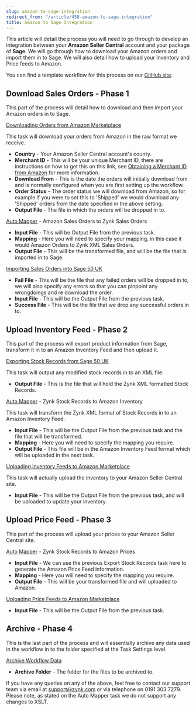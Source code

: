 ```yaml
---
slug: amazon-to-sage-integration
redirect_from: "/article/458-amazon-to-sage-integration"
title: Amazon to Sage Integration
---
```

This article will detail the process you will need to go through to develop an integration between your **Amazon Seller Central** account and your package of **Sage**. We will go through how to download your Amazon orders and import them in to Sage. We will also detail how to upload your Inventory and Price feeds to Amazon.

You can find a template workflow for this process on our [GitHub site](https://github.com/zynksoftware/samples/tree/master/Workflow%20Samples).

## Download Sales Orders - Phase 1
This part of the process will detail how to download and then import your Amazon orders in to Sage.

[Downloading Orders from Amazon Marketplace](downloading-orders-from-amazon-marketplace)

This task will download your orders from Amazon in the raw format we receive.

 * **Country** - Your Amazon Seller Central account's county.
 * **Merchant ID** - This will be your unique Merchant ID, there are instructions on how to get this on this link, see [Obtaining a Merchant ID from Amazon](obtaining-a-merchant-id-from-amazon) for more information.
 * **Download From** - This is the date the orders will initially download from and is normally configured when you are first setting up the workflow.
 * **Order Status** - The order status we will download from Amazon, so for example if you were to set this to 'Shipped' we would download any 'Shipped' orders from the date specified in the above setting.
 * **Output File** - The file in which the orders will be dropped in to.

[Auto Mapper](auto-mapper) - Amazon Sales Orders to Zynk Sales Orders

 * **Input File** - This will be Output File from the previous task.
 * **Mapping** - Here you will need to specify your mapping, in this case it would Amazon Orders to Zynk XML Sales Orders.
 * **Output File** - This will be the transformed file, and will be the file that is imported in to Sage.

[Importing Sales Orders into Sage 50 UK](importing-sales-orders-into-sage-50-uk)

 * **Fail File** - This will be the file that any failed orders will be dropped in to, we will also specify any errors so that you can pinpoint any wrongdoings and re download the order.
 * **Input File** - This will be the Output File from the previous task.
 * **Success File** - This will be the file that we drop any successful orders in to.

## Upload Inventory Feed - Phase 2
This part of the process will export product information from Sage, transform it in to an Amazon Inventory Feed and then upload it.

[Exporting Stock Records from Sage 50 UK](exporting-stock-records-from-sage-50-uk)

This task will output any modified stock records in to an XML file.
 
 * **Output File** - This is the file that will hold the Zynk XML formatted Stock Records.

[Auto Mapper](auto-mapper) - Zynk Stock Records to Amazon Inventory

This task will transform the Zynk XML format of Stock Records in to an Amazon Inventory Feed.

 * **Input File** - This will be the Output File from the previous task and the file that will be transformed.
 * **Mapping** - Here you will need to specify the mapping you require.
 * **Output File** - This file will be in the Amazon Inventory Feed format which will be uploaded in the next task.

[Uploading Inventory Feeds to Amazon Marketplace](uploading-inventory-feeds-to-amazon-marketplace)

This task will actually upload the inventory to your Amazon Seller Central site.

 * **Input File** - This will be the Output File from the previous task, and will be uploaded to update your inventory.

## Upload Price Feed - Phase 3
This part of the process will upload your prices to your Amazon Seller Central site.

[Auto Mapper](auto-mapper) - Zynk Stock Records to Amazon Prices

 * **Input File** - We can use the previous Export Stock Records task here to generate the Amazon Price Feed information.
 * **Mapping** - Here you will need to specify the mapping you require.
 * **Output File** - This will be your transformed file and will uploaded to Amazon.

[Uploading Price Feeds to Amazon Marketplace](uploading-price-feeds-to-amazon-marketplace)

 * **Input File** - This will be the Output File from the previous task.

## Archive - Phase 4
This is the last part of the process and will essentially archive any data used in the workflow in to the folder specified at the Task Settings level.

[Archive Workflow Data](archive-workflow-data)

 * **Archive Folder** - The folder for the files to be archived to.

If you have any queries on any of the above, feel free to contact our support team via email at support@zynk.com or via telephone on 0191 303 7279.  Please note, as stated on the Auto Mapper task we do not support any changes to XSLT.